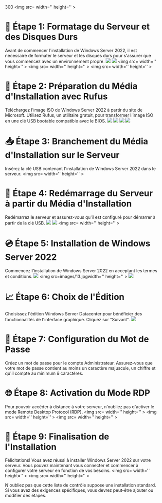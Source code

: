 300
<img src= width='' height='' >


# 💽 Étape 1: Formatage du Serveur et des Disques Durs

Avant de commencer l'installation de Windows Server 2022, il est nécessaire de formater le serveur et les disques durs pour s'assurer que vous commencez avec un environnement propre.
<img src=/images/3.jpg width='' height='' >
<img src=images/5.jpg width='' height='' >
<img src= width='' height='' >
<img src= width='' height='' >
<img src= width='' height='' >
# 🎯 Étape 2: Préparation du Média d'Installation avec Rufus

Téléchargez l'image ISO de Windows Server 2022 à partir du site de Microsoft. Utilisez Rufus, un utilitaire gratuit, pour transformer l'image ISO en une clé USB bootable compatible avec le BIOS. 
<img src=images/1.jpg width='' height='' >
<img src=images/6.jpg width='' height='' >
<img src=images/7.jpg width='' height='' >
<img src=images/8.jpg width='' height='' >
# 📥 Étape 3: Branchement du Média d'Installation sur le Serveur

Insérez la clé USB contenant l'installation de Windows Server 2022 dans le serveur.
<img src= width='' height='' >



# 🔄 Étape 4: Redémarrage du Serveur à partir du Média d'Installation

Redémarrez le serveur et assurez-vous qu'il est configuré pour démarrer à partir de la clé USB. 
<img src=/images/11.jpg width='' height='' >
<img src=images/10.jpg width='' height='' >
<img src= width='' height='' >

# 💿 Étape 5: Installation de Windows Server 2022

Commencez l'installation de Windows Server 2022 en acceptant les termes et conditions. 
<img src=images/12.jpg width='' height='' >
<img src=images/13.jpgwidth='' height='' >
<img src=images/14.jpg width='' height='' >

# 📈 Étape 6: Choix de l'Édition 

Choisissez l'édition Windows Server Datacenter pour bénéficier des fonctionnalités de l'interface graphique. Cliquez sur "Suivant".
<img src=/images/15.jpg width='' height='' >


# 🔑 Étape 7: Configuration du Mot de Passe 

Créez un mot de passe pour le compte Administrateur. Assurez-vous que votre mot de passe contient au moins un caractère majuscule, un chiffre et qu'il compte au minimum 6 caractères. 

# 🌐 Étape 8: Activation du Mode RDP

Pour pouvoir accéder à distance à votre serveur, n'oubliez pas d'activer le mode Remote Desktop Protocol (RDP). 
<img src= width='' height='' >
<img src= width='' height='' >
<img src= width='' height='' >

# 🎉 Étape 9: Finalisation de l'Installation 

Félicitations! Vous avez réussi à installer Windows Server 2022 sur votre serveur. Vous pouvez maintenant vous connecter et commencer à configurer votre serveur en fonction de vos besoins.
<img src= width='' height='' >
<img src= width='' height='' >

N'oubliez pas que cette liste de contrôle suppose une installation standard. Si vous avez des exigences spécifiques, vous devrez peut-être ajouter ou modifier des étapes.

